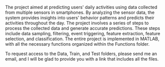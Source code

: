 The project aimed at predicting users' daily activities using data collected from multiple sensors in smartphones. By analyzing the sensor data, the system provides insights into users' behavior patterns and predicts their activities throughout the day. The project involves a series of steps to process the collected data and generate accurate predictions. These steps include data sampling, filtering, event triggering, feature extraction, feature selection, and classification. The entire project is implemented in MATLAB, with all the necessary functions organized within the Functions folder.

To request access to the Data, Train, and Test folders, please send me an email, and I will be glad to provide you with a link that includes all the files.
